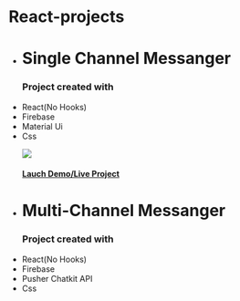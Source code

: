  # React-projects

 
<ul>
  <li><h1>Single Channel Messanger</h1>
   <p><h3>Project created with</h3><li>React(No Hooks)</li><li>Firebase</li><li>Material Ui</li> <li>Css</li></P>
   <img src="https://github.com/abodmicheal/React-projects/blob/master/Single-Channel-Messanger/public/20200825_112955.gif?raw=true" />
   <h4><a href="https://single-channel-messanger.web.app" target="_blank">Lauch Demo/Live Project</a></h4>
    
<li><h1>Multi-Channel Messanger</h1>
   <p><h3>Project created with</h3><li>React(No Hooks)</li><li>Firebase</li><li>Pusher Chatkit API</li> <li>Css</li></P>
    
   
 </ul>
